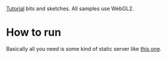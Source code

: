 [Tutorial](http://www.opengl-tutorial.org/) bits and sketches. All samples use WebGL2.

# How to run

Basically all you need is some kind of static server like [this one](https://www.npmjs.com/package/serve).
